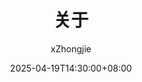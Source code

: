 ---
title: "关于"
date: 2025-04-19T14:30:00+08:00
draft: false
author: "xZhongjie"
layout: "about"
slug: "about"
menu:
    main:
        weight: 4
        params: 
            icon: user
---